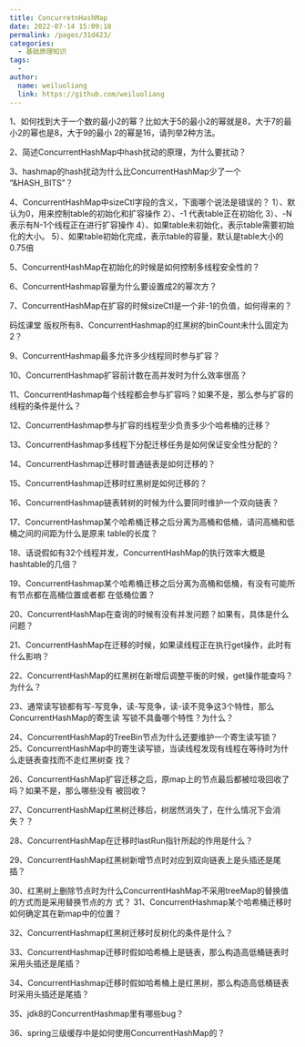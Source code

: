 ```yaml
---
title: ConcurretnHashMap
date: 2022-07-14 15:09:18
permalink: /pages/31d423/
categories:
  - 基础原理知识
tags:
  - 
author: 
  name: weiluoliang
  link: https://github.com/weiluoliang
---
```


1、如何找到大于一个数的最小2的幂？比如大于5的最小2的幂就是8，大于7的最小2的幂也是8，大于9的最小
2的幂是16，请列举2种方法。

2、简述ConcurrentHashMap中hash扰动的原理，为什么要扰动？

3、hashmap的hash扰动为什么比ConcurrentHashMap少了一个 “&HASH_BITS”？

4、ConcurrentHashMap中sizeCtl字段的含义，下面哪个说法是错误的？
1）、默认为0，用来控制table的初始化和扩容操作
2）、-1 代表table正在初始化
3）、-N 表示有N-1个线程正在进行扩容操作
4）、如果table未初始化，表示table需要初始化的大小。
5）、如果table初始化完成，表示table的容量，默认是table大小的0.75倍

5、ConcurrentHashMap在初始化的时候是如何控制多线程安全性的？

6、ConcurrentHashmap容量为什么要设置成2的幂次方？

7、ConcurrentHashMap在扩容的时候sizeCtl是一个非-1的负值，如何得来的？

码炫课堂 版权所有8、ConcurrentHashmap的红黑树的binCount未什么固定为2？

9、ConcurrentHashmap最多允许多少线程同时参与扩容？

10、ConcurrentHashmap扩容前计数在高并发时为什么效率很高？

11、ConcurrentHashmap每个线程都会参与扩容吗？如果不是，那么参与扩容的线程的条件是什么？

12、ConcurrentHashmap参与扩容的线程至少负责多少个哈希桶的迁移？

13、ConcurrentHashmap多线程下分配迁移任务是如何保证安全性分配的？

14、ConcurrentHashmap迁移时普通链表是如何迁移的？

15、ConcurrentHashmap迁移时红黑树是如何迁移的？

16、ConcurrentHashmap链表转树的时候为什么要同时维护一个双向链表？

17、ConcurrentHashmap某个哈希桶迁移之后分离为高桶和低桶，请问高桶和低桶之间的间距为什么是原来
table的长度？

18、话说假如有32个线程并发，ConcurrentHashMap的执行效率大概是hashtable的几倍？

19、ConcurrentHashmap某个哈希桶迁移之后分离为高桶和低桶，有没有可能所有节点都在高桶位置或者都
在低桶位置？

20、ConcurrentHashMap在查询的时候有没有并发问题？如果有，具体是什么问题？

21、ConcurrentHashMap在迁移的时候，如果读线程正在执行get操作，此时有什么影响？

22、ConcurrentHashMap的红黑树在新增后调整平衡的时候，get操作能查吗？为什么？

23、通常读写锁都有写-写竞争，读-写竞争，读-读不竞争这3个特性，那么ConcurrentHashMap的寄生读
写锁不具备哪个特性？为什么？

24、ConcurrentHashMap的TreeBin节点为什么还要维护一个寄生读写锁？
25、ConcurrentHashMap中的寄生读写锁，当读线程发现有线程在等待时为什么走链表查找而不走红黑树查
找？

26、ConcurrentHashMap扩容迁移之后，原map上的节点最后都被垃圾回收了吗？如果不是，那么哪些没有
被回收？

27、ConcurrentHashMap红黑树迁移后，树居然消失了，在什么情况下会消失？？

28、ConcurrentHashMap在迁移时lastRun指针所起的作用是什么？

29、ConcurrentHashMap红黑树新增节点时对应到双向链表上是头插还是尾插？

30、红黑树上删除节点时为什么ConcurrentHashMap不采用treeMap的替换值的方式而是采用替换节点的方
式？
31、ConcurrentHashmap某个哈希桶迁移时如何确定其在新map中的位置？

32、ConcurrentHashmap红黑树迁移时反树化的条件是什么？

33、ConcurrentHashmap迁移时假如哈希桶上是链表，那么构造高低桶链表时采用头插还是尾插？

34、ConcurrentHashmap迁移时假如哈希桶上是红黑树，那么构造高低桶链表时采用头插还是尾插？

35、jdk8的ConcurrentHashmap里有哪些bug？

36、spring三级缓存中是如何使用ConcurrentHashMap的？
